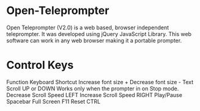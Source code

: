 # Open-Teleprompter
Open Teleprompter (V2.0) is a web based, browser independent teleprompter. It was developed using jQuery JavaScript Library. This web software can work in any web browser making it a portable prompter.

# Control Keys
Function                Keyboard Shortcut
Increase font size 	    +
Decrease font size 	    -
Text Scroll 	UP or DOWN Works only when the prompter in on Stop mode.
Decrease Scroll Speed 	LEFT
Increase Scroll Speed 	RIGHT
Play/Pause 	Spacebar
Full Screen 	F11
Reset 	CTRL
